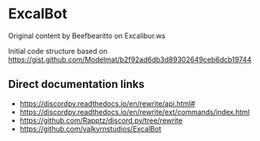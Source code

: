 # ExcalBot

Original content by Beefbearitto on Excalibur.ws

Initial code structure based on <https://gist.github.com/Modelmat/b2f92ad6db3d89302649ceb6dcb19744>

## Direct documentation links

* <https://discordpy.readthedocs.io/en/rewrite/api.html#>
* <https://discordpy.readthedocs.io/en/rewrite/ext/commands/index.html>
* <https://github.com/Rapptz/discord.py/tree/rewrite>
* <https://github.com/valkyrnstudios/ExcalBot>

